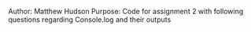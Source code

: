 Author: Matthew Hudson
Purpose: Code for assignment 2 with following questions regarding Console.log and their outputs